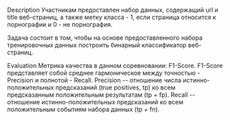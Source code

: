 Description
Участникам предоставлен набор данных, содержащий url и title веб-страниц, а также метку класса - 1, если страница относится к порнографии и 0 - не порнография.

Задача состоит в том, чтобы на основе предоставленного набора тренировочных данных построить бинарный классификатор веб-страниц.

Evaluation
Метрика качества в данном соревновании: F1-Score.
F1-Score представляет собой среднее гармоническое между точностью - Precision и полнотой - Recall.
Precision -- отношение числа истинно-положительных предсказаний (true positives, tp) ко всем предсказанным положительным результатам (tp + fp).
Recall -- отношение истинно-положительных предсказаний ко всем положительным событиям набора данных (tp + fn).
